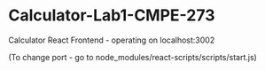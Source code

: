 # Calculator-Lab1-CMPE-273

Calculator React Frontend - operating on localhost:3002

(To change port - go to node_modules/react-scripts/scripts/start.js)